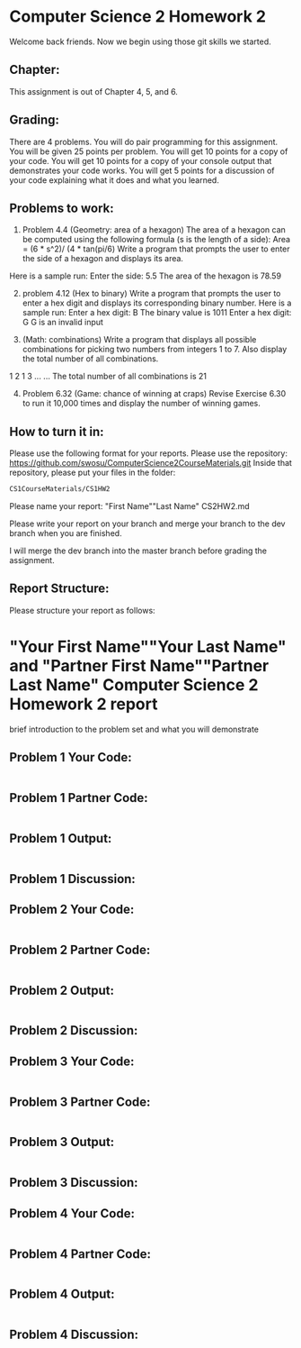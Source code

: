 # Computer Science 2 Homework 2
Welcome back friends.
Now we begin using those git skills we started.

## Chapter:
This assignment is out of Chapter 4, 5, and 6.

## Grading:
There are 4 problems.
You will do pair programming for this assignment.
You will be given 25 points per problem.
You will get 10 points for a copy of your code.
You will get 10 points for a copy of your console output that demonstrates your code works.
You will get 5 points for a discussion of your code explaining what it does and what you learned.

## Problems to work:

1. Problem 4.4 (Geometry: area of a hexagon) The area of a hexagon can be computed using the
following formula (s is the length of a side):
Area = (6 * s^2)/ (4 * tan(pi/6)
Write a program that prompts the user to enter the side of a hexagon and displays
its area.

Here is a sample run:
Enter the side: 5.5
The area of the hexagon is 78.59

2. problem 4.12 (Hex to binary) Write a program that prompts the user to enter a hex digit and
displays its corresponding binary number. Here is a sample run:
Enter a hex digit: B
The binary value is 1011
Enter a hex digit: G
G is an invalid input

3. (Math: combinations) Write a program that displays all possible combinations
for picking two numbers from integers 1 to 7. Also display the total number of
all combinations.

1 2
1 3
...
...
The total number of all combinations is 21


4. Problem 6.32 (Game: chance of winning at craps) Revise Exercise 6.30 to run it 10,000 times
and display the number of winning games.

## How to turn it in:
Please use the following format for your reports.
Please use the repository:
https://github.com/swosu/ComputerScience2CourseMaterials.git
Inside that repository, please put your files in the folder:
```sh
CS1CourseMaterials/CS1HW2
```
Please name your report:
"First Name""Last Name" CS2HW2.md

Please write your report on your branch and merge your branch to the dev branch when you are finished.

I will merge the dev branch into the master branch before grading the assignment.

## Report Structure:
Please structure your report as follows:
# "Your First Name""Your Last Name" and "Partner First Name""Partner Last Name" Computer Science 2 Homework 2 report

brief introduction to the problem set and what you will demonstrate

## Problem 1 Your Code:

```java
```

## Problem 1 Partner Code:

```java
```

## Problem 1 Output:

```sh
```

## Problem 1 Discussion:

## Problem 2 Your Code:

```java
```

## Problem 2 Partner Code:

```java
```

## Problem 2 Output:

```sh
```

## Problem 2 Discussion:

## Problem 3 Your Code:

```java
```

## Problem 3 Partner Code:

```java
```

## Problem 3 Output:

```sh
```

## Problem 3 Discussion:

## Problem 4 Your Code:

```java
```

## Problem 4 Partner Code:

```java
```

## Problem 4 Output:

```sh
```

## Problem 4 Discussion:
